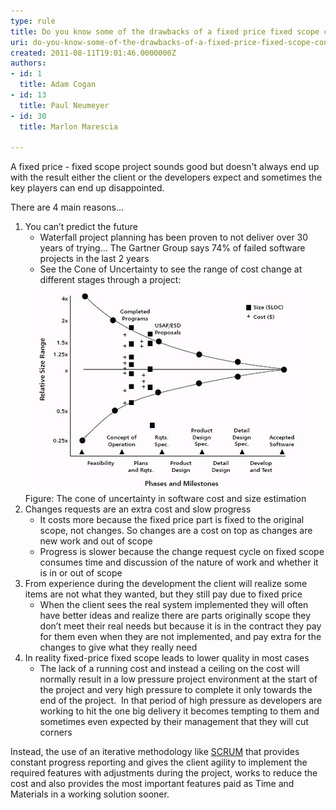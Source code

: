 ```yaml
---
type: rule
title: Do you know some of the drawbacks of a fixed price fixed scope contract?
uri: do-you-know-some-of-the-drawbacks-of-a-fixed-price-fixed-scope-contract
created: 2011-08-11T19:01:46.0000000Z
authors:
- id: 1
  title: Adam Cogan
- id: 13
  title: Paul Neumeyer
- id: 30
  title: Marlon Marescia

---
```




<span class='intro'> <p>​A fixed price - fixed scope project sounds good but doesn't always end up with the result either the client or the developers expect and sometimes the key players can end up disappointed.​</p><p>There are 4 main reasons...</p> </span>


  <ol>
    <li>You can’t predict the future
    <ul>
        <li>Waterfall project planning has been proven to not  deliver over 30 years of trying... The Gartner Group says 74% of failed software  projects in the last 2 years</li>
        <li>See the Con​e of Uncertainty to see the range of cost  change at different stages through a project&#58;<span class="ms-rteCustom-FigureNormal"></span></li>
</ul>
<span><img class="ms-rteCustom-ImageArea" alt="Cone of Uncertainty" src="./cone-of-uncertainty.jpg" />
        <span class="ms-rteCustom-FigureNormal">Figure&#58; The cone of uncertainty in software cost and size estimation<span style="display&#58;inline-block;"></span></span></span><ul>
    </ul>
    </li>
    <li>Changes requests are an extra cost and slow progress
    <ul>
        <li>It costs more because the fixed price part is fixed to  the original scope, not changes. So changes are a cost on top as changes are  new work and out of scope</li>
        <li>Progress is slower because the change request cycle on  fixed scope consumes time and discussion of the nature of work and whether it  is in or out of scope</li>
    </ul>
    </li>
    <li>From experience during the development the client will  realize some items are not what they wanted, but they still pay due to fixed  price
    <ul>
        <li>When the client sees the real system implemented they  will often have better ideas and realize there are parts originally scope they  don’t meet their real needs but because it is in the contract they pay for them  even when they are not implemented, and pay extra for the changes to give what  they really need</li>
    </ul>
    </li>
    <li>In reality fixed-price fixed scope leads to lower quality in most cases
    <ul>
        <li>The lack of a running cost and instead a ceiling on  the cost will normally result in a low pressure project environment at the  start of the project and very high pressure to complete it only towards the end  of the project.&#160; In that period of high pressure as developers are working  to hit the one big delivery it becomes tempting to them and sometimes even  expected by their management that they will cut corners</li>
    </ul>
    </li>
</ol>
<p>Instead,  the use of an iterative methodology like <a href="http&#58;//www.ssw.com.au/ssw/Consulting/Scrum.aspx">SCRUM</a> that provides constant progress  reporting and gives the client agility to implement the required features with  adjustments during the project, works to reduce the cost and also provides the  most important features paid as Time and Materials in a working solution  sooner.</p>




